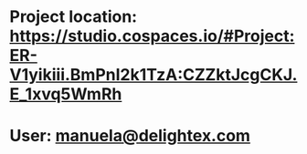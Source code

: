 # Project location: https://studio.cospaces.io/#Project:ER-V1yikiii.BmPnI2k1TzA:CZZktJcgCKJ.E_1xvq5WmRh
# User: manuela@delightex.com

